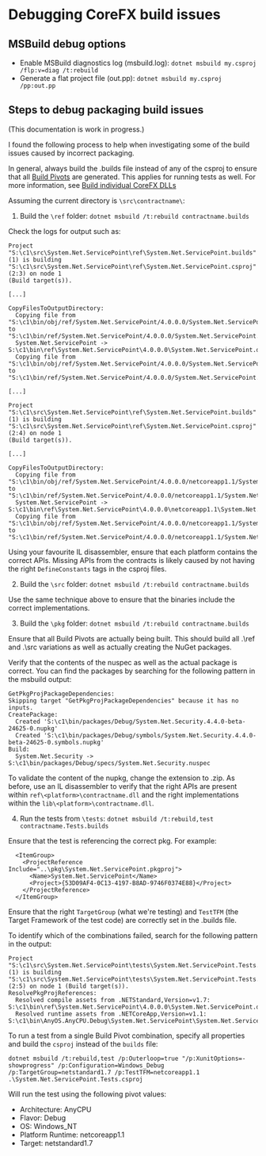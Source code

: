 Debugging CoreFX build issues
========================================

## MSBuild debug options

* Enable MSBuild diagnostics log (msbuild.log):
`dotnet msbuild my.csproj /flp:v=diag /t:rebuild`
* Generate a flat project file (out.pp):
`dotnet msbuild my.csproj /pp:out.pp`

## Steps to debug packaging build issues

(This documentation is work in progress.)

I found the following process to help when investigating some of the build issues caused by incorrect packaging. 

In general, always build the .builds file instead of any of the csproj to ensure that all [Build Pivots](../coding-guidelines/project-guidelines.md#build-pivots) are generated. This applies for running tests as well. For more information, see [Build individual CoreFX DLLs](../project-docs/developer-guide.md#building-individual-corefx-dlls) 

Assuming the current directory is `\src\contractname\`:

1. Build the `\ref` folder: `dotnet msbuild /t:rebuild contractname.builds` 


Check the logs for output such as:
```
Project "S:\c1\src\System.Net.ServicePoint\ref\System.Net.ServicePoint.builds" (1) is building "S:\c1\src\System.Net.ServicePoint\ref\System.Net.ServicePoint.csproj" (2:3) on node 1
(Build target(s)).

[...]

CopyFilesToOutputDirectory:
  Copying file from "S:\c1\bin/obj/ref/System.Net.ServicePoint/4.0.0.0/System.Net.ServicePoint.dll" to "S:\c1\bin/ref/System.Net.ServicePoint/4.0.0.0/System.Net.ServicePoint.dll".
  System.Net.ServicePoint -> S:\c1\bin\ref\System.Net.ServicePoint\4.0.0.0\System.Net.ServicePoint.dll
  Copying file from "S:\c1\bin/obj/ref/System.Net.ServicePoint/4.0.0.0/System.Net.ServicePoint.pdb" to "S:\c1\bin/ref/System.Net.ServicePoint/4.0.0.0/System.Net.ServicePoint.pdb".

[...]

Project "S:\c1\src\System.Net.ServicePoint\ref\System.Net.ServicePoint.builds" (1) is building "S:\c1\src\System.Net.ServicePoint\ref\System.Net.ServicePoint.csproj" (2:4) on node 1
(Build target(s)).

[...]

CopyFilesToOutputDirectory:
  Copying file from "S:\c1\bin/obj/ref/System.Net.ServicePoint/4.0.0.0/netcoreapp1.1/System.Net.ServicePoint.dll" to "S:\c1\bin/ref/System.Net.ServicePoint/4.0.0.0/netcoreapp1.1/System.Net.ServicePoint.dll".
  System.Net.ServicePoint -> S:\c1\bin\ref\System.Net.ServicePoint\4.0.0.0\netcoreapp1.1\System.Net.ServicePoint.dll
  Copying file from "S:\c1\bin/obj/ref/System.Net.ServicePoint/4.0.0.0/netcoreapp1.1/System.Net.ServicePoint.pdb" to "S:\c1\bin/ref/System.Net.ServicePoint/4.0.0.0/netcoreapp1.1/System.Net.ServicePoint.pdb".
```

Using your favourite IL disassembler, ensure that each platform contains the correct APIs. Missing APIs from the contracts is likely caused by not having the right `DefineConstants` tags in the csproj files.

2. Build the `\src` folder: `dotnet msbuild /t:rebuild contractname.builds`

Use the same technique above to ensure that the binaries include the correct implementations.

3. Build the `\pkg` folder: `dotnet msbuild /t:rebuild contractname.builds`

Ensure that all Build Pivots are actually being built. This should build all .\ref and .\src variations as well as actually creating the NuGet packages.

Verify that the contents of the nuspec as well as the actual package is correct. You can find the packages by searching for the following pattern in the msbuild output: 

```
GetPkgProjPackageDependencies:
Skipping target "GetPkgProjPackageDependencies" because it has no inputs.
CreatePackage:
  Created 'S:\c1\bin/packages/Debug/System.Net.Security.4.4.0-beta-24625-0.nupkg'
  Created 'S:\c1\bin/packages/Debug/symbols/System.Net.Security.4.4.0-beta-24625-0.symbols.nupkg'
Build:
  System.Net.Security -> S:\c1\bin/packages/Debug/specs/System.Net.Security.nuspec
```

To validate the content of the nupkg, change the extension to .zip. As before, use an IL disassembler to verify that the right APIs are present within `ref\<platform>\contractname.dll` and the right implementations within the `lib\<platform>\contractname.dll`.

4. Run the tests from `\tests`: `dotnet msbuild /t:rebuild,test contractname.Tests.builds`

Ensure that the test is referencing the correct pkg. For example:
```
  <ItemGroup>
    <ProjectReference Include="..\pkg\System.Net.ServicePoint.pkgproj">
      <Name>System.Net.ServicePoint</Name>
      <Project>{53D09AF4-0C13-4197-B8AD-9746F0374E88}</Project>
    </ProjectReference>
  </ItemGroup>
```

Ensure that the right `TargetGroup` (what we're testing) and `TestTFM` (the Target Framework of the test code) are correctly set in the .builds file.

To identify which of the combinations failed, search for the following pattern in the output:

```
Project "S:\c1\src\System.Net.ServicePoint\tests\System.Net.ServicePoint.Tests.builds" (1) is building "S:\c1\src\System.Net.ServicePoint\tests\System.Net.ServicePoint.Tests.csproj"
(2:5) on node 1 (Build target(s)).
ResolvePkgProjReferences:
  Resolved compile assets from .NETStandard,Version=v1.7: S:\c1\bin\ref\System.Net.ServicePoint\4.0.0.0\System.Net.ServicePoint.dll
  Resolved runtime assets from .NETCoreApp,Version=v1.1: S:\c1\bin\AnyOS.AnyCPU.Debug\System.Net.ServicePoint\System.Net.ServicePoint.dll
```

To run a test from a single Build Pivot combination, specify all properties and build the `csproj` instead of the `builds` file:

```
dotnet msbuild /t:rebuild,test /p:Outerloop=true "/p:XunitOptions=-showprogress" /p:Configuration=Windows_Debug /p:TargetGroup=netstandard1.7 /p:TestTFM=netcoreapp1.1 .\System.Net.ServicePoint.Tests.csproj
```
Will run the test using the following pivot values:
* Architecture: AnyCPU
* Flavor: Debug
* OS: Windows_NT
* Platform Runtime: netcoreapp1.1
* Target: netstandard1.7
